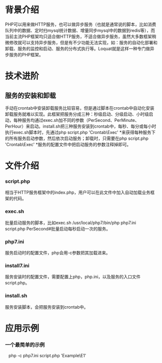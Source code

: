 # 背景介绍
PHP可以用来做HTTP服务，也可以做异步服务（也就是通常说的脚本，比如消费队列中的数据、定时扫mysql统计数据、增量同步mysql中的数据到redis等），而当前主流PHP框架均只适合做HTTP服务，不适合做异步服务，虽然大多数框架稍微修改就可以支持异步服务，但是有不少功能无法实现，如：服务的自动化部署和卸载、服务的监控和启动、服务的分布式执行等。Loquat就是这样一种专门做异步服务的PHP框架。
# 技术进阶
## 服务的安装和卸载
手动在crontab中安装卸载服务比较容易，但是通过脚本在crontab中自动化安装卸载服务就难以实现。此框架把服务分成三种：秒级启动、分级启动、小时级启动，每种服务均通过exec.sh加不同的参数（PerSecond、PerMinute、PerHour）来启动。install.sh把三种服务安装到crontab中，每秒、每分或每小时执行exec.sh脚本时，先通过php script.php 'Crontab\Exec' *来获得每种服务下的所有服务启动参数，然后依次启动服务；卸载时，只需要在php script.php 'Crontab\Exec' *服务的配置文件中把启动服务的参数注释掉即可。
# 文件介绍
### script.php 
相当于HTTP服务框架中的index.php，用户可以在此文件中加入自动加载业务框架的代码。
### exec.sh
批量启动服务的脚本，比如exec.sh /usr/local/php7/bin/php php7.ini script.php PerSecond#批量启动每秒启动一次的服务。
### php7.ini
服务启动时的配置文件，php会用-c参数把其加载进来。
### install7.ini
服务安装时的配置文件，需要配置上php，php.ini，以及服务的入口文件script.php。
### install.sh
服务安装脚本，会把服务安装到crontab中。
# 应用示例
### 一个最简单的示例
    php -c php7.ini script.php 'Example\E1'
